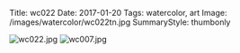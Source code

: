 Title: wc022
Date: 2017-01-20
Tags: watercolor, art
Image: /images/watercolor/wc022tn.jpg
SummaryStyle: thumbonly

![wc022.jpg]({static}/images/watercolor/wc022.jpg)
![wc007.jpg]({static}/images/watercolor/wc007.jpg)
